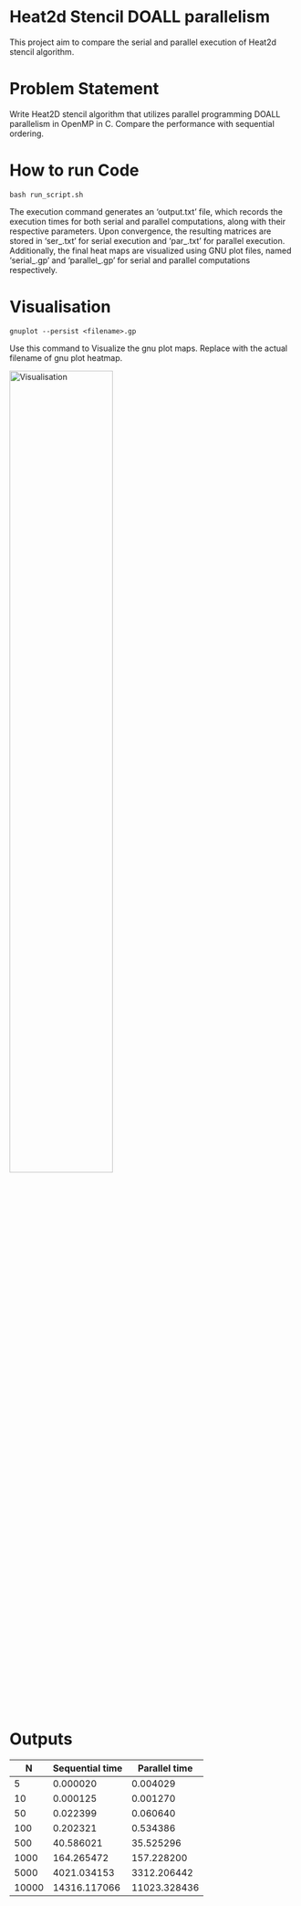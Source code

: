 # Heat2d Stencil DOALL parallelism
 This project aim to compare the serial and parallel execution of Heat2d stencil algorithm. 
# Problem Statement
 Write Heat2D stencil algorithm that utilizes parallel programming DOALL parallelism in OpenMP in C. Compare the performance with sequential ordering. 
# How to run Code
 ```bash run_script.sh ```
 
The execution command generates an ‘output.txt’ file, which records the execution times for both serial and parallel computations, along with their respective parameters.
Upon convergence, the resulting matrices are stored in ‘ser_<Matrix Size>.txt’ for serial execution and ‘par_<Matrix Size>.txt’ for parallel execution.
Additionally, the final heat maps are visualized using GNU plot files, named ‘serial_<Matrix Size>.gp’ and ‘parallel_<Matrix Size>.gp’ for serial and parallel computations respectively. 
# Visualisation
``` gnuplot --persist <filename>.gp  ```

Use this command to Visualize the gnu plot maps. Replace <filename> with the actual filename of gnu plot heatmap.

<img src="https://github.com/pavansai444/Heat2d-Stencil-DOALL-parallelism/blob/main/Visualisation_img.png" alt="Visualisation" width=60% height=auto>

# Outputs
| N        | Sequential time | Parallel time |
|----------|-----------------|---------------|
| 5        | 0.000020        | 0.004029      |
| 10       | 0.000125        | 0.001270      |
| 50       | 0.022399        | 0.060640      |
| 100      | 0.202321        | 0.534386      |
| 500      | 40.586021       | 35.525296     |
| 1000     | 164.265472      | 157.228200    |
| 5000     | 4021.034153     | 3312.206442   |
| 10000    | 14316.117066           | 11023.328436         |
